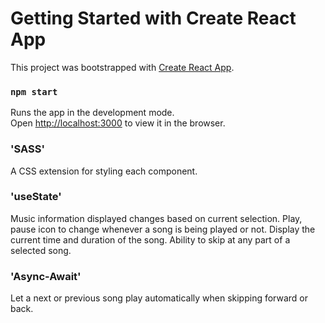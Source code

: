 # Getting Started with Create React App

This project was bootstrapped with [Create React App](https://github.com/facebook/create-react-app).

### `npm start`

Runs the app in the development mode.\
Open [http://localhost:3000](http://localhost:3000) to view it in the browser.

### 'SASS'

A CSS extension for styling each component.

### 'useState'

Music information displayed changes based on current selection.
Play, pause icon to change whenever a song is being played or not.
Display the current time and duration of the song.
Ability to skip at any part of a selected song.

### 'Async-Await'

Let a next or previous song play automatically when skipping forward or back.
